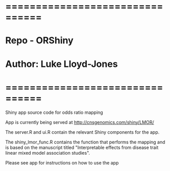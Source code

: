 # ================================
# Repo - ORShiny
# Author: Luke Lloyd-Jones
# ================================
Shiny app source code for odds ratio mapping

App is currently being served at http://cnsgenomics.com/shiny/LMOR/

The server.R and ui.R contain the relevant Shiny components for the app.

The shiny_lmor_func.R contains the function that performs the mapping and 
is based on the manuscript titled "Interpretable effects from disease trait 
linear mixed model association studies".

Please see app for instructions on how to use the app
